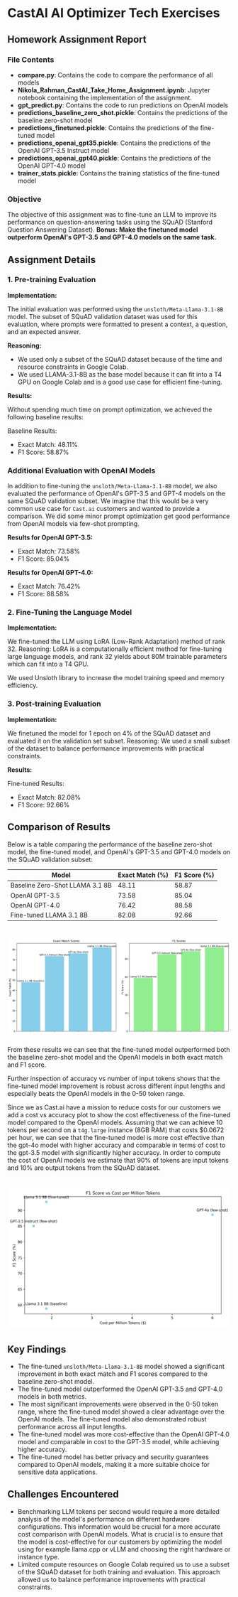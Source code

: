 # CastAI AI Optimizer Tech Exercises

## Homework Assignment Report

### File Contents

- **compare.py**: Contains the code to compare the performance of all models
- **Nikola_Rahman_CastAI_Take_Home_Assignment.ipynb**: Jupyter notebook containing the implementation of the assignment.
- **gpt_predict.py**: Contains the code to run predictions on OpenAI models
- **predictions_baseline_zero_shot.pickle**: Contains the predictions of the baseline zero-shot model
- **predictions_finetuned.pickle**: Contains the predictions of the fine-tuned model
- **predictions_openai_gpt35.pickle**: Contains the predictions of the OpenAI GPT-3.5 Instruct model
- **predictions_openai_gpt40.pickle**: Contains the predictions of the OpenAI GPT-4.0 model
- **trainer_stats.pickle**: Contains the training statistics of the fine-tuned model

### Objective

The objective of this assignment was to fine-tune an LLM to improve its performance on question-answering tasks using the SQuAD (Stanford Question Answering Dataset).
**Bonus: Make the finetuned model outperform OpenAI's GPT-3.5 and GPT-4.0 models on the same task.**

## Assignment Details

### 1. Pre-training Evaluation

**Implementation:**

The initial evaluation was performed using the `unsloth/Meta-Llama-3.1-8B` model. The subset of SQuAD validation dataset was used for this evaluation, where prompts were formatted to present a context, a question, and an expected answer.

**Reasoning:**

- We used only a subset of the SQuAD dataset because of the time and resource constraints in Google Colab.
- We used LLAMA-3.1-8B as the base model because it can fit into a T4 GPU on Google Colab and is a good use case for efficient fine-tuning.

**Results:**

Without spending much time on prompt optimization, we achieved the following baseline results:

Baseline Results:
- Exact Match: 48.11%
- F1 Score: 58.87%

### Additional Evaluation with OpenAI Models

In addition to fine-tuning the `unsloth/Meta-Llama-3.1-8B` model, we also evaluated the performance of OpenAI's GPT-3.5 and GPT-4 models on the same SQuAD validation subset. We imagine that this would be a very common use case for `Cast.ai` customers and wanted to provide a comparison. We did some minor prompt optimization get good performance from OpenAI models via few-shot prompting.

**Results for OpenAI GPT-3.5:**
- Exact Match: 73.58%
- F1 Score: 85.04%

**Results for OpenAI GPT-4.0:**
- Exact Match: 76.42%
- F1 Score: 88.58%

### 2. Fine-Tuning the Language Model

**Implementation:**

We fine-tuned the LLM using LoRA (Low-Rank Adaptation) method of rank 32.
Reasoning: LoRA is a computationally efficient method for fine-tuning large language models, and rank 32 yields about 80M trainable parameters which can fit into a T4 GPU.

We used Unsloth library to increase the model training speed and memory efficiency.

### 3. Post-training Evaluation

**Implementation:**

We finetuned the model for 1 epoch on 4% of the SQuAD dataset and evaluated it on the validation set subset.
Reasoning: We used a small subset of the dataset to balance performance improvements with practical constraints.

**Results:**

Fine-tuned Results:
- Exact Match: 82.08%
- F1 Score: 92.66%


## Comparison of Results

Below is a table comparing the performance of the baseline zero-shot model, the fine-tuned model, and OpenAI's GPT-3.5 and GPT-4.0 models on the SQuAD validation subset:

| Model                  | Exact Match (%) | F1 Score (%) |
|------------------------|-----------------|--------------|
| Baseline Zero-Shot LLAMA 3.1 8B      | 48.11           | 58.87        |
| OpenAI GPT-3.5          | 73.58           | 85.04        |
| OpenAI GPT-4.0          | 76.42           | 88.58        |
| Fine-tuned LLAMA 3.1 8B              | 82.08           | 92.66        |

# ![plot](comparison_plot.png)

From these results we can see that the fine-tuned model outperformed both the baseline zero-shot model and the OpenAI models in both exact match and F1 score.

Further inspection of accuracy vs number of input tokens shows that the fine-tuned model improvement is robust across different input lengths and especially beats the OpenAI models in the 0-50 token range.

Since we as Cast.ai have a mission to reduce costs for our customers we add a cost vs accuracy plot to show the cost effectiveness of the fine-tuned model compared to the OpenAI models. Assuming that we can achieve 10 tokens per second on a `t4g.large` instance (8GB RAM) that costs $0.0672 per hour, we can see that the fine-tuned model is more cost effective than the gpt-4o model with higher accuracy and comparable in terms of cost to the gpt-3.5 model with significantly higher accuracy. In order to compute the cost of OpenAI models we estimate that 90% of tokens are input tokens and 10% are output tokens from the SQuAD dataset.

# ![plot](accuracy_vs_cost_plot.png)

## Key Findings

- The fine-tuned `unsloth/Meta-Llama-3.1-8B` model showed a significant improvement in both exact match and F1 scores compared to the baseline zero-shot model.
- The fine-tuned model outperformed the OpenAI GPT-3.5 and GPT-4.0 models in both metrics.
- The most significant improvements were observed in the 0-50 token range, where the fine-tuned model showed a clear advantage over the OpenAI models. The fine-tuned model also demonstrated robust performance across all input lengths.
- The fine-tuned model was more cost-effective than the OpenAI GPT-4.0 model and comparable in cost to the GPT-3.5 model, while achieving higher accuracy.
- The fine-tuned model has better privacy and security guarantees compared to OpenAI models, making it a more suitable choice for sensitive data applications.

## Challenges Encountered

- Benchmarking LLM tokens per second would require a more detailed analysis of the model's performance on different hardware configurations. This information would be crucial for a more accurate cost comparison with OpenAI models. What is crucial is to ensure that the model is cost-effective for our customers by optimizing the model using for example llama.cpp or vLLM and choosing the right hardware or instance type.
- Limited compute resources on Google Colab required us to use a subset of the SQuAD dataset for both training and evaluation. This approach allowed us to balance performance improvements with practical constraints.
